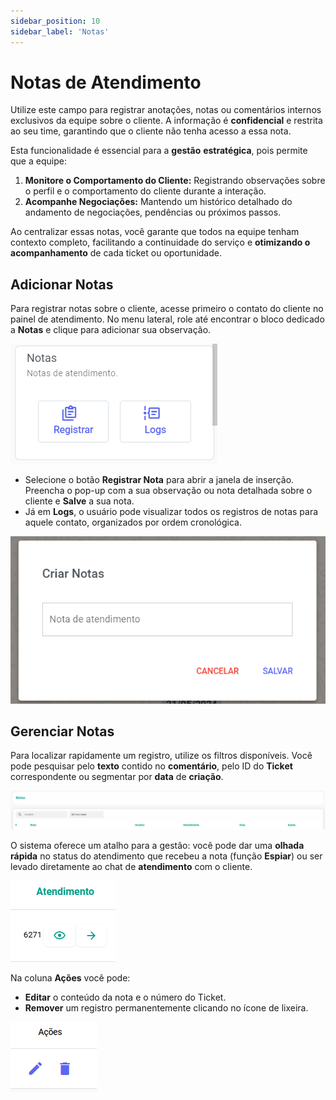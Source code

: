 ```yaml
---
sidebar_position: 10
sidebar_label: 'Notas'
---
```


# Notas de Atendimento

Utilize este campo para registrar anotações, notas ou comentários internos exclusivos da equipe sobre o cliente. A informação é **confidencial** e restrita ao seu time, garantindo que o cliente não tenha acesso a essa nota.

Esta funcionalidade é essencial para a **gestão** **estratégica**, pois permite que a equipe:

1.  **Monitore o Comportamento do Cliente:** Registrando observações sobre o perfil e o comportamento do cliente durante a interação.
2.  **Acompanhe Negociações:** Mantendo um histórico detalhado do andamento de negociações, pendências ou próximos passos.

Ao centralizar essas notas, você garante que todos na equipe tenham contexto completo, facilitando a continuidade do serviço e **otimizando o acompanhamento** de cada ticket ou oportunidade.

## Adicionar Notas

Para registrar notas sobre o cliente, acesse primeiro o contato do cliente no painel de atendimento. No menu lateral, role até encontrar o bloco dedicado a **Notas** e clique para adicionar sua observação.

![alt text](assetsNota/image.png)

- Selecione o botão **Registrar Nota** para abrir a janela de inserção. Preencha o pop-up com a sua observação ou nota detalhada sobre o cliente e **Salve** a sua nota.
- Já em **Logs**, o usuário pode visualizar todos os registros de notas para aquele contato, organizados por ordem cronológica.

![alt text](assetsNota/image-1.png)

## Gerenciar Notas

Para localizar rapidamente um registro, utilize os filtros disponíveis. Você pode pesquisar pelo **texto** contido no **comentário**, pelo ID do **Ticket** correspondente ou segmentar por **data** de **criação**.

![alt text](assetsNota/image-3.png)

O sistema oferece um atalho para a gestão: você pode dar uma **olhada** **rápida** no status do atendimento que recebeu a nota (função **Espiar**) ou ser levado diretamente ao chat de **atendimento** com o cliente.

![alt text](assetsNota/image-4.png)

Na coluna **Ações** você pode:
- **Editar** o conteúdo da nota e o número do Ticket. 
- **Remover** um registro permanentemente clicando no ícone de lixeira. 

![alt text](assetsNota/image-2.png)